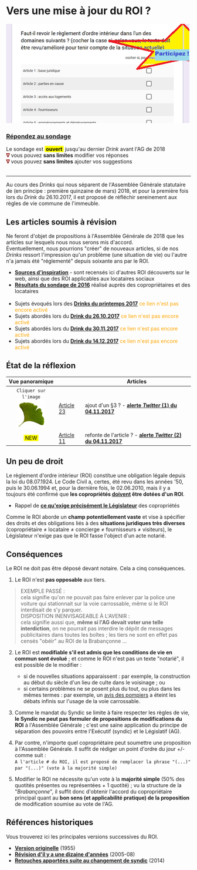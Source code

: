 # Vers une mise à jour du ROI ?

![](Sondage.png)
### [**Répondez au sondage**](https://goo.gl/forms/fIdhrp0iJgdRNojq2) 

Le sondage est <mark><b>&nbsp;ouvert&nbsp;</b></mark>&nbsp;jusqu'au dernier *Drink* avant l'AG de 2018<br><font color="#8b0000"><b>&nabla;</b></font> vous pouvez **sans limites** modifier vos réponses<br><font color="#8b0000"><b>&nabla;</b></font> vous pouvez **sans limites** ajouter vos suggestions<br>&nbsp;

---

Au cours des *Drinks* qui nous séparent de l'Assemblée Générale statutaire de (en principe : première quinzaine de mars) 2018, et pour la première fois lors du *Drink* du 26.10.2017, il est proposé de réfléchir sereinement aux règles de vie commune de l'immeuble.

## Les articles soumis à révision

Ne feront d'objet de propositions à l'Assemblée Générale de 2018 que les articles sur lesquels nous nous serons mis d'accord.  
&Eacute;ventuellement, nous pourrions "créer" de nouveaux articles, si de nos *Drinks* ressort l'impression qu'un problème (une situation de vie) ou l'autre n'a jamais été "réglementé" depuis soixante ans par le ROI.

* [**Sources d'inspiration**](Sources.md) - sont recensés ici d'autres ROI découverts sur le web, ainsi que des ROI applicables aux locataires sociaux
* [**Résultats du sondage de 2016**](Sondage_2016.pdf) réalisé auprès des copropriétaires et des locataires<br>&nbsp;
* Sujets évoqués lors des [**Drinks du printemps 2017**](Earlier_Drinks.md) <font color="orange">ce lien n'est pas encore activé</font>
* Sujets abordés lors du [**Drink du 26.10.2017**]() <font color="orange">ce lien n'est pas encore activé</font>
* Sujets abordés lors du [**Drink du 30.11.2017**]() <font color="orange">ce lien n'est pas encore activé</font>
* Sujets abordés lors du [**Drink du 14.12.2017**]() <font color="orange">ce lien n'est pas encore activé</font>

## &Eacute;tat de la réflexion

| Vue panoramique | &nbsp; | Articles |
| :---: | --- | --- |
| `Cliquer sur l'image`<br>[![](Gingko.png)](https://gingkoapp.com/roi-brabanconne) | [Article 23](Art_23_3.md) | ajout d'un §3 ? - **[alerte *Twitter* (1) du 04.11.2017](https://twitter.com/brab80webscom/status/926798131005595648)** |
| <font color="red"><mark>&nbsp;NEW&nbsp;</mark></font> | [Article 11](Art_11.md) | refonte de l'article ? - **[alerte *Twitter* (2) du 04.11.2017](https://twitter.com/brab80webscom/status/926913650195038219)** |

## Un peu de droit

Le règlement d'ordre intérieur (ROI) constitue une obligation légale depuis la loi du 08.07.1924. Le Code Civil a, certes, été revu dans les années '50, puis le 30.06.1994 et, pour la dernière fois, le 02.06.2010, mais il y a toujours été confirmé que **les copropriétés <u>doivent</u> être dotées d'un ROI**.

* Rappel de **[ce qu'exige précisément  le Législateur](Droit.md)** des copropriétés

Comme le ROI aborde un **champ potentiellement vaste** et vise à spécifier des droits et des obligations liés à des **situations juridiques très diverses** (copropriétaire &ne; locataire &ne; concierge &ne; fournisseurs &ne; visiteurs), le Législateur n'exige pas  que le ROI fasse l'object d'un acte notarié.

## Conséquences

Le ROI ne doit pas être déposé devant notaire. Cela a cinq conséquences.

1. Le ROI n'est **pas opposable** aux tiers.
> EXEMPLE PASS&Eacute; :  
cela signifie qu'on ne pouvait pas faire enlever par la police une voiture qui stationnait sur la voie carrossable, même si le ROI interdisait de s'y parquer.  
> DISPOSITION INENVISAGEABLE &Agrave; L'AVENIR :  
cela signifie aussi que, **même si l'AG devait voter une telle interdiction**, on ne pourrait pas interdire le dépôt de messages publicitaires dans toutes les boîtes ; les tiers ne sont en effet pas censés "obéir" au ROI de la Brabançonne ...

2. Le ROI est **modifiable s'il est admis que les conditions de vie en commun sont évolué** ; et comme le ROI n'est pas un texte "notarié", il est possible de le modifier :
    *  si de nouvelles situations apparaissent : par exemple, la construction au début du siècle d'un lieu de culte dans le voisinage ; ou 
    * si certains problèmes ne se posent plus du tout, ou plus dans les mêmes termes : par exemple, un [avis des pompiers](Avis_voie_carrossable.pdf) a éteint les débats infinis sur l'usage de la voie carrossable.

3. Comme le mandat du Syndic se limite à faire respecter les règles de vie, **le Syndic ne peut pas formuler de propositions de modifications du ROI** à l'Assemblée Générale ; c'est une saine application du principe de séparation des pouvoirs entre l'Exécutif (syndic) et le Législatif (AG).

4. Par contre, n'importe quel copropriétaire peut soumettre une proposition à l'Assemblée Générale. Il suffit de rédiger un point d'ordre du jour +/- comme suit :  
`A l'article # du ROI, il est proposé de remplacer la phrase "(...)" par "(...)" (vote à la majorité simple)` 

5. Modifier le ROI ne nécessite qu'un vote à la **majorité simple** (50% des quotités présentes ou représentées + 1 quotité) ; vu la structure de la "*Brabançonne*", il suffit donc d'obtenir l'accord du copropriétaire principal quant au **bon sens (et applicabilité pratique) de la proposition** de modification soumise au vote de l'AG.

## Références historiques

Vous trouverez ici les principales versions successives du ROI.

* [**Version originelle**](Version_1955.md) (1955)
* [**Révision d'il y a une dizaine d'années**](Version_2006.md) (2005-08)
* [**Retouches apportées suite au changement de syndic**](Version_2014.md) (2014)

